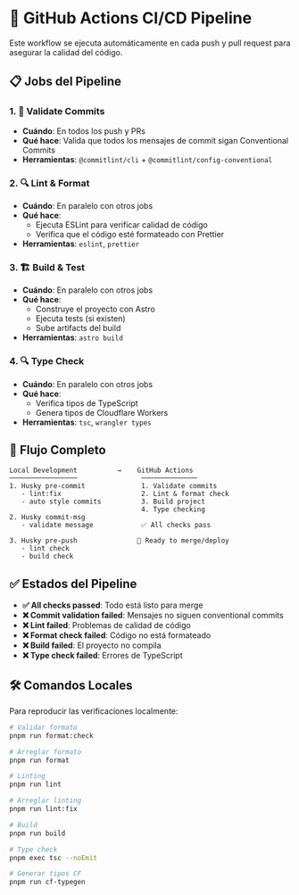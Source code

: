 # 🚀 GitHub Actions CI/CD Pipeline

Este workflow se ejecuta automáticamente en cada push y pull request para asegurar la calidad del código.

## 📋 Jobs del Pipeline

### 1. 📝 Validate Commits

- **Cuándo**: En todos los push y PRs
- **Qué hace**: Valida que todos los mensajes de commit sigan Conventional Commits
- **Herramientas**: `@commitlint/cli` + `@commitlint/config-conventional`

### 2. 🔍 Lint & Format

- **Cuándo**: En paralelo con otros jobs
- **Qué hace**:
  - Ejecuta ESLint para verificar calidad de código
  - Verifica que el código esté formateado con Prettier
- **Herramientas**: `eslint`, `prettier`

### 3. 🏗️ Build & Test

- **Cuándo**: En paralelo con otros jobs
- **Qué hace**:
  - Construye el proyecto con Astro
  - Ejecuta tests (si existen)
  - Sube artifacts del build
- **Herramientas**: `astro build`

### 4. 🔍 Type Check

- **Cuándo**: En paralelo con otros jobs
- **Qué hace**:
  - Verifica tipos de TypeScript
  - Genera tipos de Cloudflare Workers
- **Herramientas**: `tsc`, `wrangler types`

## 🔄 Flujo Completo

```
Local Development          →    GitHub Actions
─────────────────                ──────────────
1. Husky pre-commit              1. Validate commits
   - lint:fix                    2. Lint & format check
   - auto style commits          3. Build project
                                 4. Type checking
2. Husky commit-msg
   - validate message            ✅ All checks pass

3. Husky pre-push               🚀 Ready to merge/deploy
   - lint check
   - build check
```

## ✅ Estados del Pipeline

- **✅ All checks passed**: Todo está listo para merge
- **❌ Commit validation failed**: Mensajes no siguen conventional commits
- **❌ Lint failed**: Problemas de calidad de código
- **❌ Format check failed**: Código no está formateado
- **❌ Build failed**: El proyecto no compila
- **❌ Type check failed**: Errores de TypeScript

## 🛠️ Comandos Locales

Para reproducir las verificaciones localmente:

```bash
# Validar formato
pnpm run format:check

# Arreglar formato
pnpm run format

# Linting
pnpm run lint

# Arreglar linting
pnpm run lint:fix

# Build
pnpm run build

# Type check
pnpm exec tsc --noEmit

# Generar tipos CF
pnpm run cf-typegen
```
